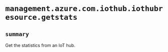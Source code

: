 # `management.azure.com.iothub.iothubresource.getstats`

## `summary`
Get the statistics from an IoT hub.


